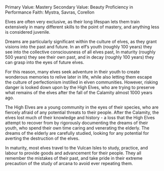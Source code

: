 Primary Value: Mastery
Secondary Value: Beauty
Proficiency in Performance
Faith: Mystra, Savras, Corellon

Elves are often very exclusive, as their long lifespan lets them train extensively in many different skills to the point of mastery, and anything less is considered juvenile.

Dreams are particularly significant within the culture of elves, as they grant visions into the past and future. In an elf’s youth (roughly 100 years) they see into the collective consciousness of all elves past, In maturity (roughly 500 years) they see their own past, and in decay (roughly 100 years) they can grasp into the eyes of future elves.

For this reason, many elves seek adventure in their youth to create wonderous memories to relive later in life, while also letting them escape the culture of perfectionism instilled in elven communities. However, risking danger is looked down upon by the High Elves, who are trying to preserve what remains of the elves after the fall of the Calamity almost 1000 years ago.

The High Elves are a young community in the eyes of their species, who are fiercely afraid of any potential threats to their people. After the Calamity, the elves lost much of their knowledge and history - a loss that the High Elves attempt to recover from by rigorously documenting the dreams of their youth, who spend their own time caring and venerating the elderly. The dreams of the elderly are carefully studied, looking for any potential for averting the destruction of the elves.

In maturity, most elves travel to the Vulcan Isles to study, practice, and labour to provide goods and advancement for their people. They all remember the mistakes of their past, and take pride in their extreme precaution of the study of arcana to avoid ever repeating them.
